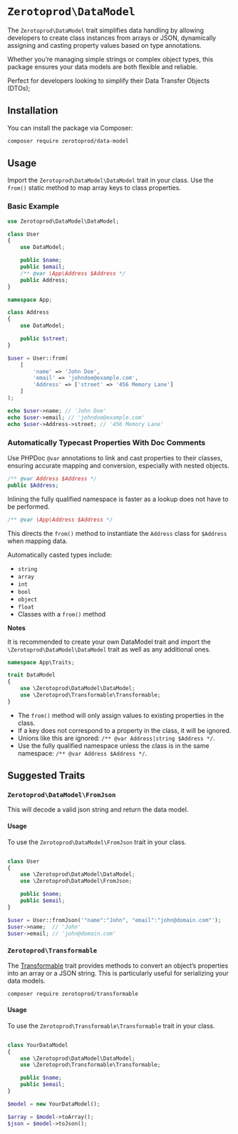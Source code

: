 # `Zerotoprod\DataModel`

The `Zerotoprod\DataModel` trait simplifies data handling by allowing developers to create class instances from arrays or JSON, dynamically
assigning and casting property values based on type annotations.

Whether you’re managing simple strings or complex object types, this package ensures your data models are both flexible and reliable.

Perfect for developers looking to simplify their Data Transfer Objects (DTOs);

## Installation

You can install the package via Composer:

```bash
composer require zerotoprod/data-model
```

## Usage

Import the `Zerotoprod\DataModel\DataModel` trait in your class. Use the `from()` static method to map array keys to class properties.

### Basic Example

```php
use Zerotoprod\DataModel\DataModel;

class User
{
    use DataModel;

    public $name;
    public $email;
    /** @var \App\Address $Address */
    public Address;
}

namespace App;

class Address
{
    use DataModel;

    public $street;
}

$user = User::from(
    [
        'name' => 'John Doe',
        'email' => 'johndoe@example.com',
        'Address' => ['street' => '456 Memory Lane']
    ]
);

echo $user->name; // 'John Doe'
echo $user->email; // 'johndoe@example.com'
echo $user->Address->street; // '456 Memory Lane'
```

### Automatically Typecast Properties With Doc Comments

Use PHPDoc `@var` annotations to link and cast properties to their classes, ensuring accurate mapping and conversion, especially with nested objects.

```php
/** @var Address $Address */
public $Address;
```
Inlining the fully qualified namespace is faster as a lookup does not have to be performed.
```php
/** @var \App\Address $Address */
```

This directs the `from()` method to instantiate the `Address` class for `$Address` when mapping data.

Automatically casted types include:

- `string`
- `array`
- `int`
- `bool`
- `object`
- `float`
- Classes with a `from()` method

**Notes**

It is recommended to create your own DataModel trait and import the `\Zerotoprod\DataModel\DataModel` trait as well as any additional ones.

```php
namespace App\Traits;

trait DataModel 
{
    use \Zerotoprod\DataModel\DataModel;
    use \Zerotoprod\Transformable\Transformable;
}
```

- The `from()` method will only assign values to existing properties in the class.
- If a key does not correspond to a property in the class, it will be ignored.
- Unions like this are ignored: `/** @var Address|string $Address */`.
- Use the fully qualified namespace unless the class is in the same namespace: `/** @var Address $Address */`.

## Suggested Traits

### `Zerotoprod\DataModel\FromJson`

This will decode a valid json string and return the data model.

#### Usage

To use the `Zerotoprod\DataModel\FromJson` trait in your class.

```php

class User
{
    use \Zerotoprod\DataModel\DataModel;
    use \Zerotoprod\DataModel\FromJson;

    public $name;
    public $email;
}

$user = User::fromJson('"name":"John", "email":"john@domain.com"');
$user->name;  // 'John'
$user->email; // 'john@domain.com'
```

### `Zerotoprod\Transformable`

The [Transformable](https://github.com/zero-to-prod/transformable) trait provides methods to convert an object’s properties into an array or a JSON
string. This is particularly useful for serializing your data models.

```bash
composer require zerotoprod/transformable
```

#### Usage

To use the `Zerotoprod\Transformable\Transformable` trait in your class.

```php

class YourDataModel
{
    use \Zerotoprod\DataModel\DataModel;
    use \Zerotoprod\Transformable\Transformable;

    public $name;
    public $email;
}

$model = new YourDataModel();

$array = $model->toArray();
$json = $model->toJson();
```